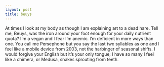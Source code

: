 ```yaml
---
layout: post
title: beuys
---
```


At times I look at my body as though I am explaining art to a dead hare. Tell me, Beuys, was the iron around your foot enough for your daily nutrient quota? I’m a vegan and I fear I’m anemic. I’m deficient in more ways than one. You call me Persephone but you say the last two syllables as one and I feel like a mobile device from 2003, not the harbinger of seasonal shifts. I would forgive your English but it’s your only tongue; I have so many I feel like a chimera, or Medusa, snakes sprouting from teeth.



